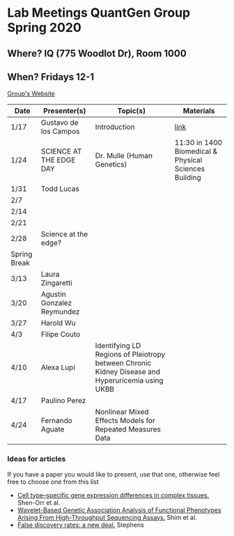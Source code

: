 # Lab Meetings QuantGen Group Spring 2020

## Where? IQ (775 Woodlot Dr), Room 1000

## When? Fridays 12-1

[Group's Website](http://quantgen.github.io/)

| Date           | Presenter(s)     |  Topic(s)        |  Materials    |
| -------------  | ---------------- | ---------------- | ------------- |
| 1/17 | Gustavo de los Campos | Introduction |  [link](https://www.nature.com/articles/nmeth.1439#Sec2) |
| 1/24 | SCIENCE AT THE EDGE DAY | Dr. Mulle (Human Genetics) | 11:30 in 1400 Biomedical & Physical Sciences Building |
| 1/31 | Todd Lucas |  |  |
| 2/7 |  |  |  |
| 2/14 |  |  |  |
| 2/21 |  |  |  |
| 2/28 | Science at the edge? |  |  |
| Spring Break |
| 3/13 | Laura Zingaretti |  |  |
| 3/20 | Agustin Gonzalez Reymundez |  |  |
| 3/27 | Harold Wu |  |  |
| 4/3 |  Filipe Couto|  |  |
| 4/10 | Alexa Lupi | Identifying LD Regions of Pleiotropy between Chronic Kidney Disease and Hyperuricemia using UKBB |  |
| 4/17 | Paulino Perez |  |  |
| 4/24 | Fernando Aguate | Nonlinear Mixed Effects Models for Repeated Measures Data |  |


### Ideas for articles

If you have a paper you would like to present, use that one, otherwise feel free to choose one from this list

* [Cell type–specific gene expression differences in complex tissues.](https://www.nature.com/articles/nmeth.1439#Sec2) Shen-Orr et al.
* [Wavelet-Based Genetic Association Analysis of Functional Phenotypes Arising From High-Throughput Sequencing Assays.](https://www.ncbi.nlm.nih.gov/pmc/articles/PMC5795621/) Shim et al.
* [False discovery rates: a new deal.](https://academic.oup.com/biostatistics/article/18/2/275/2557030) Stephens
